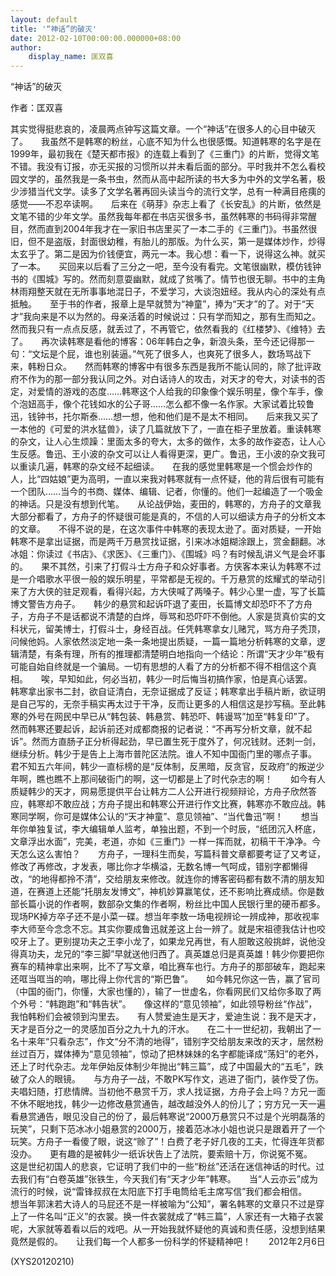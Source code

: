 ```yaml
---
layout: default
title: '“神话”的破灭'
date: 2012-02-10T00:00:00.000000+08:00
author:
    display_name: 匡双喜
---
```


“神话”的破灭

作者：匡双喜

其实觉得挺悲哀的，凌晨两点钟写这篇文章。一个“神话”在很多人的心目中破灭了。　　我虽然不是韩寒的粉丝，心底不知为什么也很感慨。知道韩寒的名字是在1999年，最初我在《楚天都市报》的连载上看到了《三重门》的片断，觉得文笔不错。我没有订报，亦无买报的习惯所以并未看后面的部分。平时我并不怎么看校园文学的，虽然我是一条书虫，然而从高中起所读的书大多为中外的文学名著，极少涉猎当代文学。读多了文学名著再回头读当今的流行文学，总有一种满目疮痍的感觉——不忍卒读啊。　　后来在《萌芽》杂志上看了《长安乱》的片断，依然是文笔不错的少年文学。虽然我每年都在书店买很多书，虽然韩寒的书码得非常醒目，然而直到2004年我才在一家旧书店里买了一本二手的《三重门》。书虽然很旧，但不是盗版，封面很幼稚，有胎儿的那版。为什么买，第一是媒体炒作，炒得太玄乎了。第二是因为价钱便宜，两元一本。我心想：看一下，说得这么神。就买了一本。　　买回来以后看了三分之一吧，至今没有看完。文笔很幽默，模仿钱钟书的《围城》写的。然而刻意耍幽默，就成了贫嘴了。情节也很无聊。书中的主角林雨翔整天就在无所事事地混日子，不爱学习，大谈泡妞经。我从内心的深处有点抵触。　　至于书的作者，报章上是早就赞为“神童”，捧为“天才”的了。对于“天才”我向来是不以为然的。母亲活着的时候说过：只有学而知之，那有生而知之。然而我只有一点点反感，就丢过了，不再管它，依然看我的《红楼梦》、《维特》去了。　　再次读韩寒是看他的博客：06年韩白之争，新浪头条，至今还记得那一句：“文坛是个屁，谁也别装逼。”气死了很多人，也爽死了很多人，数场骂战下来，韩粉日众。　　然而韩寒的博客中有很多东西是我所不能认同的，除了批评政府不作为的那一部分我认同之外。对白话诗人的攻击，对天才的夸大，对读书的否定，对爱情的游戏的态度……韩寒这个人给我的印象像个娱乐明星，像个车手，像个泡妞高手，像个花钱如水的公子哥……怎么都不像一名作家。大家试着比较鲁迅，钱钟书，托尔斯泰……想一想，他和他们是不是太不相同。　　后来我又买了一本他的《可爱的洪水猛兽》，读了几篇就放下了，一直在柜子里放着。重读韩寒的杂文，让人心生烦躁：里面太多的夸大，太多的做作，太多的故作姿态，让人心生反感。鲁迅、王小波的杂文可以让人看得更深，更广。鲁迅，王小波的杂文我可以重读几遍，韩寒的杂文经不起细读。　　在我的感觉里韩寒是一个惯会炒作的人，比“四姑娘”更为高明，一直以来我对韩寒就有一点怀疑，他的背后很有可能有一个团队……当今的书商、媒体、编辑、记者，你懂的。他们一起编造了一个吸金的神话。只是没有想到代笔。　　从论战伊始，麦田的，韩寒的，方舟子的文章我大部分都看了，方舟子的怀疑很可能是真的，不信的人可以细读方舟子的分析文本的文章。　　不得不说的是，在这次事件中韩寒的表现太逊了。面对质疑，一开始韩寒不是拿出证据，而是两千万悬赏找证据，引来冰冰姐糊涂跟上，赏金翻翻。冰冰姐：你读过《书店》、《求医》、《三重门》、《围城》吗？有时候乱讲义气是会坏事的。　　果不其然，引来了打假斗士方舟子和众好事者。方侠客本来认为韩寒不过是一介唱歌水平很一般的娱乐明星，平常都是无视的。千万悬赏的炫耀式的举动引来了方大侠的驻足观看，看得兴起，方大侠喊了两嗓子。韩少心里一虚，写了长篇博文警告方舟子。　　韩少的悬赏和起诉吓退了麦田，长篇博文却恐吓不了方舟子，方舟子不是话都说不清楚的白烨，辱骂和恐吓吓不倒他。人家是货真价实的文科状元，留美博士，打假斗士，身经百战。任凭韩寒拿女儿赌咒，骂方舟子秃顶，问候他妈。人家依然淡定地一条一条地提出质疑，一篇一篇地分析韩寒的文章，逻辑清楚，有条有理，所有的推理都清楚明白地指向一个结论：所谓“天才少年”极有可能自始自终就是一个骗局。一切有思想的人看了方的分析都不得不相信这个真相。　　唉，早知如此，何必当初，韩少一时后悔当初搞作家，怕是真心话罢。　　韩寒拿出家书二封，欲自证清白，无奈证据成了反证；韩寒拿出手稿片断，欲证明是自己写的，无奈手稿实再太过于干净，反而让更多的人相信这是抄写稿。至此韩寒的外号在网民中早已从“韩包装、韩悬赏、韩恐吓、韩谩骂”加至“韩复印”了。　　然而韩寒还要起诉，起诉前还对成都商报的记者说：“不再写分析文章，就不起诉”。然而方直肠子正分析得起劲，早已置生死于度外了，何况钱财。还刺一剑，继续分析。韩少于是告上上海市普陀区法院。谁人不知中国衙门里的哪点子事。　　君不知五六年间，韩少一直标榜的是“反体制，反黑暗，反贪官，反政府”的叛逆少年啊，瞧也瞧不上那间破衙门的啊，这一切都是上了时代杂志的啊！　　如今有人质疑韩少的天才，网易愿提供平台让韩方二人公开进行视频辩论，方舟子欣然答应，韩寒却不敢应战；方舟子提出和韩寒公开进行作文比赛，韩寒亦不敢应战。韩寒同学啊，你可是媒体公认的“天才神童”、意见领袖”、“当代鲁迅”啊！　　想当年你单独复试，李大编辑单人监考，单独出题，不到一个时辰，“纸团沉入杯底，文章浮出水面”，完美，老道，亦如《三重门》一样一挥而就，初稿干干净净。今天怎么这么害怕？　　方舟子，一理科生而矣，写篇科普文章都要考证了又考证，修改了再修改，才发表，哪比你才华横溢，无数名博一气呵成，错别字都懒得改，“的地得都拎不清”，交给朋友来修改。就连你的博客密码都有数不清的朋友知道，在赛道上还能“托朋友发博文”，神机妙算赢笔仗，还不影响比赛成绩。你是数部长篇小说的作者啊，数部杂文集的作者啊，粉丝比中国人民银行里的硬币都多。现场PK掉方卒子还不是小菜一碟。想当年李敖一场电视辨论一辨成神，那收视率李大师至今念念不忘。其实你要成鲁迅就差这上台一辨了。就是宋祖德我估计也咬咬牙上了。更别提功夫之王李小龙了，如果龙兄再世，有人胆敢这般挑衅，说他没得真功夫，龙兄的“李三脚”早就送他归西了。真英雄总归是真英雄！韩少你要把你赛车的精神拿出来啊，比不了写文章，咱比赛车也行。方舟子的那部破车，跑起来还哐当哐当的响，哪比得上你代言的“斯巴鲁”。　　如今韩兄你这一告，赢了官司（中国的衙门，你懂，大家也懂的），输了一世虚名，你看网民们又给你多取了两个外号：“韩跑跑”和“韩告状”。　　像这样的“意见领袖”，如此领导粉丝“作战”，我怕韩粉们会被领到沟里去。　　有人赞爱迪生是天才，爱迪生说：我不是天才，天才是百分之一的灵感加百分之九十九的汗水。　　在二十一世纪初，我朝出了一名十来年“只看杂志”，作文“分不清的地得”，错别字交给朋友来改的天才，居然粉丝过百万，媒体捧为“意见领袖”，惊动了把林妹妹的名字都能译成“荡妇”的老外，还上了时代杂志。龙年伊始反体制少年抛出“韩三篇”，成了中国最大的“五毛”，跌破了众人的眼镜。　　与方舟子一战，不敢PK写作文，逃进了衙门，装作受了伤。夫唱妇随，打悲情牌。当初他不悬赏千万，求人找证据，方舟子会上吗？方兄一面不休不眠地找，韩少一边修改悬赏通告，越改越没外人的份儿了；穷方兄一天一遍看悬赏通告，眼见没自己的份了，最后韩寒说“2000万悬赏只不过是个光明磊落的玩笑”，只剩下范冰冰小姐悬赏的2000万，接着范冰冰小姐也说只是跟着开了一个玩笑。方舟子一看傻了眼，说这“赊了”！白费了老子好几夜的工夫，忙得连年货都没办。　　更有趣的是被韩少一纸诉状告上了法院，要索赔十万，你说冤不冤。　　这是世纪初国人的悲哀，它证明了我们中的一些“粉丝”还活在迷信神话的时代。过去我们有“白卷英雄”张铁生，今天我们有“天才少年”韩寒。　　当“人云亦云”成为流行的时候，说“雷锋叔叔在太阳底下打手电筒给毛主席写信”我们都会相信。　　想当年郭沫若大诗人的马屁还不是一样被喻为“公知”，署名韩寒的文章只不过是穿上了一件名叫“正义”的衣裳。换一件衣裳就成了“韩三篇”，人家还有一大箱子衣裳呢，大家就等着看以后的戏吧。从一开始我就怀疑他的真诚和责任感，没想到结果竟然是假的。　　让我们每一个人都多一份科学的怀疑精神吧！　　2012年2月6日

(XYS20120210)

